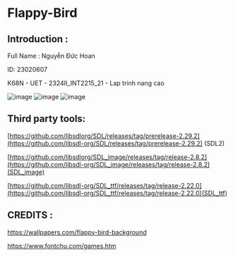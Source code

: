# Flappy-Bird
## Introduction :

Full Name : Nguyễn Đức Hoan

ID: 23020607

K68N - UET - 2324II_INT2215_21 - Lap trinh nang cao

![image](https://github.com/DucHoan23020607/Flappy-Bird/assets/160832222/0a107fc5-cfbf-4d9c-aa43-252109ef52de)
![image](https://github.com/DucHoan23020607/Flappy-Bird/assets/160832222/3a63119b-16ff-4afd-8a89-7345949f15ef)
![image](https://github.com/DucHoan23020607/Flappy-Bird/assets/160832222/3ec2edc1-e440-410e-960d-9ed5aa8bcd90)

## Third party tools:

[https://github.com/libsdlorg/SDL/releases/tag/prerelease-2.29.2](https://github.com/libsdl-org/SDL/releases/tag/prerelease-2.29.2) (SDL2)

[https://github.com/libsdlorg/SDL_image/releases/tag/release-2.8.2](https://github.com/libsdl-org/SDL_image/releases/tag/release-2.8.2)(SDL_image)

[https://github.com/libsdl-org/SDL_ttf/releases/tag/release-2.22.0](https://github.com/libsdl-org/SDL_ttf/releases/tag/release-2.22.0)(SDL_ttf)

## CREDITS :

https://wallpapers.com/flappy-bird-background

https://www.fontchu.com/games.htm
